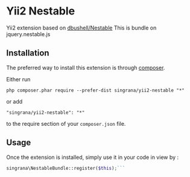 Yii2 Nestable
=============
Yii2 extension based on [dbushell/Nestable](https://github.com/dbushell/Nestable)
This is bundle on jquery.nestable.js

Installation
------------

The preferred way to install this extension is through [composer](http://getcomposer.org/download/).

Either run

```
php composer.phar require --prefer-dist singrana/yii2-nestable "*"
```

or add

```
"singrana/yii2-nestable": "*"
```

to the require section of your `composer.json` file.


Usage
-----

Once the extension is installed, simply use it in your code in view by  :

```php
singrana\NestableBundle::register($this);```
